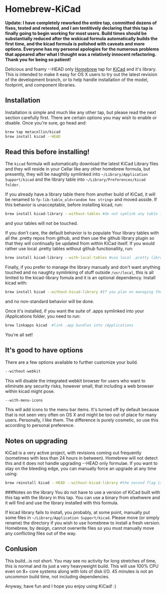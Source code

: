 # Homebrew-KiCad 

**Update: I have completely reworked the entire tap, committed dozens of fixes, tested and retested, and I am tentitively declaring that this tap is finally going to begin working for most users.  Build times should be substantially reduced after the wxkicad formula automatically builds the first time, and the kicad formula is polished with caveats and more options.  Everyone has my personal apologies for the numerous problems that appeared after what I thought was a relatively innocent refactoring.  Thank you for being so patient!**


Delicious and foamy --HEAD only [Homebrew](https://github.com/mxcl/homebrew) tap for [KiCad](http://www.kicad-pcb.org) and it's library.  This is intended to make it easy for OS X users to try out the latest revision of the development branch, or to help handle installation of the model, footprint, and component libraries.  

## Installation

Installation is simple and much like any other tap, but please read the next section carefully first.  There are certain options you may wish to enable or disable.  Once you're sure, go head and:
```sh
brew tap metacollin/kicad
brew install kicad --HEAD
```

## Read this before installing!
The `kicad` formula will automatically download the latest KiCad Library files and they will reside in your Cellar like any other homebrew formula, but presently, they will be naughtily symlinked into `~/Library/Application Support/kicad` and the library table into `~/Library/Preferences/kicad folder`.  

If you already have a library table there from another build of KiCad, it will be renamed to `fp-lib-table_old<random hex string>` and moved asside. If this behavior is unacceptable, before installing kicad, run:

```sh
brew install kicad-library --without-tables #do not symlink any table file into your kicad preferences
```
and your tables will not be touched.  

If you don't care, the default behavior is to populate Your library tables with all the .pretty repos from github, and then use the github library plugin so that they will continually be updated from within KiCad itself.  If you would rather use local .pretty tables without github functionallity, run:

```sh
brew install kicad-library --with-local-tables #use local .pretty libraries
```

Finally, if you prefer to manage the library manually and don't want anything touched and no naughty symlinking of stuff outside `/usr/local`, this is all limited to the kicad-library fomula and it is an optional dependency.  Install kicad with:

```sh
brew install kicad --without-kicad-library #If you plan on managing the library manually
```

and no non-standard behavior will be done.  

Once it's installed, if you want the suite of .apps symlinked into your /Applications folder, you need to run: 
```sh
brew linkapps kicad  #link .app bundles into /Applications
```

You're all set!

## It's good to have options
There are a few options available to further customize your build.  

```sh
--without-webkit
```
This will disable the integrated webkit browser for users who want to eliminate any security risks, however small, that including a web browser within kicad might pose.
```sh
--with-menu-icons
```
This will add icons to the menu bar items.  It's turned off by default because that is not seen very often on OS X and might be too out of place for many users.  Personally, I like them.  The difference is purely cosmetic, so use this according to personal preference.  

## Notes on upgrading
KiCad is a very active project, with revisions coming out frequently (sometimes with less than 24 hours in between).  Homebrew will not detect this and it does not handle upgrading --HEAD only formulae.  If you want to stay on the bleeding edge, you can manually force an upgrade at any time using:
```sh
brew reinstall kicad --HEAD --without-kicad-library #the second flag is not necessary, but saves some build time
```


###Notes on the library
You do not have to use a version of KiCad built with this tap with the library in this tap.  You can use a binary from elsehwere and it will find and use the library installed with this formula.

If kicad library fails to install, you probably, at some point, manually put some files in `~/Library/Application Support/kicad`. Please move (or simply rename) the directory if you wish to use homebrew to install a fresh version.  Homebrew, by design, cannot overwrite files so you must manually move any conflicting files out of the way.



## Conlusion
This build...is not short. You may see no activity for long stretches of time, this is normal and its just a very heavyweight build. This will use 100% CPU even on 8+ core systems along with lots of disk I/O.  45 minutes is not an uncommon build time, not including dependencies. 

Anyway, have fun and I hope you enjoy using KiCad! :)
